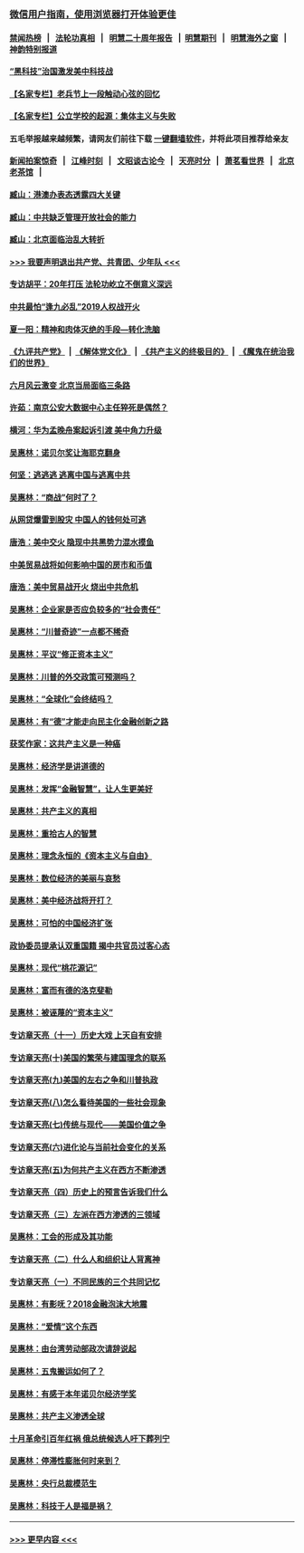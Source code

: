 ### [微信用户指南，使用浏览器打开体验更佳](https://github.com/gfw-breaker/banned-news1/blob/master/indexes/wechat-guide.md?t=0)
#### [禁闻热榜](热点新闻.md?t=0)  &nbsp;&nbsp;|&nbsp;&nbsp; [法轮功真相](https://github.com/gfw-breaker/truth/blob/master/README.md?t=0) &nbsp;&nbsp;|&nbsp;&nbsp; [明慧二十周年报告](https://github.com/gfw-breaker/mh-reports/blob/master/README.md?t=0) &nbsp;&nbsp;|&nbsp;&nbsp;[明慧期刊](https://github.com/gfw-breaker/mh-qikan) &nbsp;&nbsp;|&nbsp;&nbsp; [明慧海外之窗](https://github.com/gfw-breaker/mh-news/blob/master/README.md?t=0) &nbsp;&nbsp;|&nbsp;&nbsp; [神韵特别报道](https://github.com/gfw-breaker/mh-news/blob/master/shenyun.md?t=0)
#### [“黑科技”治国激发美中科技战](../pages/nsc423/n11638056.md?t=02051711) 
#### [【名家专栏】老兵节上一段触动心弦的回忆](../pages/nsc423/n11646016.md?t=02051711) 
#### [【名家专栏】公立学校的起源：集体主义与失败](../pages/nsc423/n11601833.md?t=02051711) 
#### 五毛举报越来越频繁，请网友们前往下载 [一键翻墙软件](https://github.com/gfw-breaker/ssr-accounts)，并将此项目推荐给亲友
#### [新闻拍案惊奇](https://github.com/gfw-breaker/banned-news1/blob/master/pages/link4.md) &nbsp;&nbsp;|&nbsp;&nbsp; [江峰时刻](https://github.com/gfw-breaker/banned-news1/blob/master/pages/link4.md) &nbsp;&nbsp;|&nbsp;&nbsp; [文昭谈古论今](https://github.com/gfw-breaker/banned-news1/blob/master/pages/link4.md) &nbsp;&nbsp;|&nbsp;&nbsp; [天亮时分](https://github.com/gfw-breaker/banned-news1/blob/master/pages/link4.md) &nbsp;&nbsp;|&nbsp;&nbsp; [萧茗看世界](https://github.com/gfw-breaker/banned-news1/blob/master/pages/link4.md) &nbsp;&nbsp;|&nbsp;&nbsp; [北京老茶馆](https://github.com/gfw-breaker/banned-news1/blob/master/pages/link4.md) &nbsp;&nbsp;|&nbsp;&nbsp; 
#### [臧山：港澳办表态透露四大关键](../pages/nsc423/n11421628.md?t=02051711) 
#### [臧山：中共缺乏管理开放社会的能力](../pages/nsc423/n11407457.md?t=02051711) 
#### [臧山：北京面临治乱大转折](../pages/nsc423/n11406895.md?t=02051711) 
#### [>>> 我要声明退出共产党、共青团、少年队 <<<](https://github.com/begood0513/goodnews/blob/master/quit/letter.md) 
#### [专访胡平：20年打压 法轮功屹立不倒意义深远](../pages/nsc423/n11398800.md?t=02051711) 
#### [中共最怕“逢九必乱”2019人权战开火](../pages/nsc423/n11385248.md?t=02051711) 
#### [夏一阳：精神和肉体灭绝的手段—转化洗脑](../pages/nsc423/n11368250.md?t=02051711) 
#### [《九评共产党》](https://github.com/begood0513/9ping.md/blob/master/README.md) &nbsp;|&nbsp; [《解体党文化》](../../../../jtdwh.md/blob/master/README.md)  &nbsp;|&nbsp; [《共产主义的终极目的》](../../../../gczydzjmd.md/blob/master/README.md) &nbsp;|&nbsp; [《魔鬼在统治我们的世界》](../../../../mgztzwmdsj.md/blob/master/README.md) 
#### [六月风云激变 北京当局面临三条路](../pages/nsc423/n11313668.md?t=02051711) 
#### [许茹：南京公安大数据中心主任猝死是偶然？](../pages/nsc423/n11064744.md?t=02051711) 
#### [横河：华为孟晚舟案起诉引渡 美中角力升级](../pages/nsc423/n11027230.md?t=02051711) 
#### [吴惠林：诺贝尔奖让海耶克翻身](../pages/nsc423/n10890049.md?t=02051711) 
#### [何坚：逃逃逃 逃离中国与逃离中共](../pages/nsc423/n10592891.md?t=02051711) 
#### [吴惠林：“商战”何时了？](../pages/nsc423/n10573558.md?t=02051711) 
#### [从网贷爆雷到股灾 中国人的钱何处可逃](../pages/nsc423/n10572800.md?t=02051711) 
#### [唐浩：美中交火 隐现中共黑势力混水摸鱼](../pages/nsc423/n10544040.md?t=02051711) 
#### [中美贸易战将如何影响中国的房市和币值](../pages/nsc423/n10543697.md?t=02051711) 
#### [唐浩：美中贸易战开火 烧出中共危机](../pages/nsc423/n10540126.md?t=02051711) 
#### [吴惠林：企业家是否应负较多的“社会责任”](../pages/nsc423/n10535022.md?t=02051711) 
#### [吴惠林：“川普奇迹”一点都不稀奇](../pages/nsc423/n10512808.md?t=02051711) 
#### [吴惠林：平议“修正资本主义”](../pages/nsc423/n10495724.md?t=02051711) 
#### [吴惠林：川普的外交政策可预测吗？](../pages/nsc423/n10462387.md?t=02051711) 
#### [吴惠林：“全球化”会终结吗？](../pages/nsc423/n10452838.md?t=02051711) 
#### [吴惠林：有“德”才能走向民主化金融创新之路](../pages/nsc423/n10432292.md?t=02051711) 
#### [获奖作家：这共产主义是一种癌](../pages/nsc423/n10431541.md?t=02051711) 
#### [吴惠林：经济学是讲道德的](../pages/nsc423/n10398014.md?t=02051711) 
#### [吴惠林：发挥“金融智慧”，让人生更美好](../pages/nsc423/n10375019.md?t=02051711) 
#### [吴惠林：共产主义的真相](../pages/nsc423/n10351394.md?t=02051711) 
#### [吴惠林：重拾古人的智慧](../pages/nsc423/n10337691.md?t=02051711) 
#### [吴惠林：理念永恒的《资本主义与自由》](../pages/nsc423/n10316274.md?t=02051711) 
#### [吴惠林：数位经济的美丽与哀愁](../pages/nsc423/n10292946.md?t=02051711) 
#### [吴惠林：美中经济战将开打？](../pages/nsc423/n10258825.md?t=02051711) 
#### [吴惠林：可怕的中国经济扩张](../pages/nsc423/n10219147.md?t=02051711) 
#### [政协委员提承认双重国籍 揭中共官员过客心态](../pages/nsc423/n10208809.md?t=02051711) 
#### [吴惠林：现代“桃花源记”](../pages/nsc423/n10185234.md?t=02051711) 
#### [吴惠林：富而有德的洛克斐勒](../pages/nsc423/n10142264.md?t=02051711) 
#### [吴惠林：被诬蔑的“资本主义”](../pages/nsc423/n10124816.md?t=02051711) 
#### [专访章天亮（十一）历史大戏 上天自有安排](../pages/nsc423/n10094905.md?t=02051711) 
#### [专访章天亮(十)美国的繁荣与建国理念的联系](../pages/nsc423/n10094899.md?t=02051711) 
#### [专访章天亮(九)美国的左右之争和川普执政](../pages/nsc423/n10094889.md?t=02051711) 
#### [专访章天亮(八)怎么看待美国的一些社会现象](../pages/nsc423/n10094857.md?t=02051711) 
#### [专访章天亮(七)传统与现代——美国价值之争](../pages/nsc423/n10093140.md?t=02051711) 
#### [专访章天亮(六)进化论与当前社会变化的关系](../pages/nsc423/n10092036.md?t=02051711) 
#### [专访章天亮(五)为何共产主义在西方不断渗透](../pages/nsc423/n10083620.md?t=02051711) 
#### [专访章天亮（四）历史上的预言告诉我们什么](../pages/nsc423/n10083606.md?t=02051711) 
#### [专访章天亮（三）左派在西方渗透的三领域](../pages/nsc423/n10081115.md?t=02051711) 
#### [吴惠林：工会的形成及其功能](../pages/nsc423/n10080633.md?t=02051711) 
#### [专访章天亮（二）什么人和组织让人背离神](../pages/nsc423/n10076637.md?t=02051711) 
#### [专访章天亮（一）不同民族的三个共同记忆](../pages/nsc423/n10074188.md?t=02051711) 
#### [吴惠林：有影呒？2018金融泡沫大地震](../pages/nsc423/n10040534.md?t=02051711) 
#### [吴惠林：“爱情”这个东西](../pages/nsc423/n10019423.md?t=02051711) 
#### [吴惠林：由台湾劳动部政次请辞说起](../pages/nsc423/n9979679.md?t=02051711) 
#### [吴惠林：五鬼搬运如何了？](../pages/nsc423/n9925338.md?t=02051711) 
#### [吴惠林：有感于本年诺贝尔经济学奖](../pages/nsc423/n9871883.md?t=02051711) 
#### [吴惠林：共产主义渗透全球](../pages/nsc423/n9812748.md?t=02051711) 
#### [十月革命引百年红祸 俄总统候选人吁下葬列宁](../pages/nsc423/n9810182.md?t=02051711) 
#### [吴惠林：停滞性膨胀何时来到？](../pages/nsc423/n9764136.md?t=02051711) 
#### [吴惠林：央行总裁模范生](../pages/nsc423/n9728134.md?t=02051711) 
#### [吴惠林：科技于人是福是祸？](../pages/nsc423/n9672982.md?t=02051711) 

----
#### [ >>> 更早内容 <<< ](../indexes/nsc423-earlier.md)
